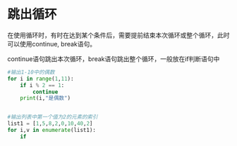 # 跳出循环

在使用循环时，有时在达到某个条件后，需要提前结束本次循环或整个循环，此时可以使用continue, break语句。

continue语句跳出本次循环，break语句跳出整个循环，一般放在if判断语句中

```python
#输出1-10中的偶数
for i in range(1,11):
    if i % 2 == 1:
        continue
    print(i,"是偶数")
```

```python

#输出列表中第一个值为2的元素的索引
list1 = [1,5,8,2,0,10,40,2]
for i,v in enumerate(list1):
    if 
```

